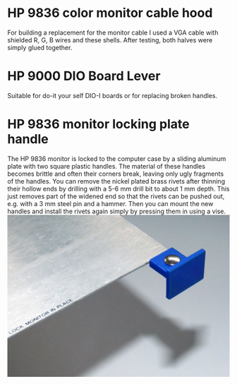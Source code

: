 HP 9836 color monitor cable hood
================================
For building a replacement for the monitor cable I used a VGA cable with shielded R, G, B wires and these shells.
After testing, both halves were simply glued together.


HP 9000 DIO Board Lever
=======================
Suitable for do-it your self DIO-I boards or for replacing broken handles.


HP 9836 monitor locking plate handle
====================================
The HP 9836 monitor is locked to the computer case by a sliding aluminum plate with two square plastic handles.
The material of these handles becomes brittle and often their corners break, leaving only ugly fragments of the handles.
You can remove the nickel plated brass rivets after thinning their hollow ends by drilling with a 5-6 mm drill bit to about 1 mm depth.
This just removes part of the widened end so that the rivets can be pushed out, e.g. with a 3 mm steel pin and a hammer.
Then you can mount the new handles and install the rivets again simply by pressing them in using a vise.
<img src="Monitor-Locking-Handle.jpg"/>
